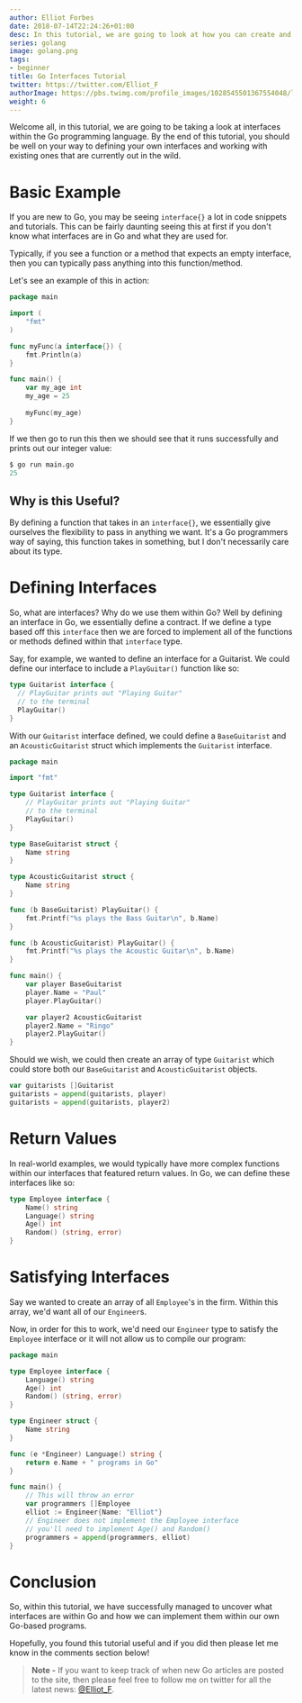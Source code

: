 ```yaml
---
author: Elliot Forbes
date: 2018-07-14T22:24:26+01:00
desc: In this tutorial, we are going to look at how you can create and use your own Interfaces within the Go Programming Langauge
series: golang
image: golang.png
tags:
- beginner
title: Go Interfaces Tutorial
twitter: https://twitter.com/Elliot_F
authorImage: https://pbs.twimg.com/profile_images/1028545501367554048/lzr43cQv_400x400.jpg
weight: 6
---
```


Welcome all, in this tutorial, we are going to be taking a look at interfaces within the Go programming language. By the end of this tutorial, you should be well on your way to defining your own interfaces and working with existing ones that are currently out in the wild.

# Basic Example

If you are new to Go, you may be seeing `interface{}` a lot in code snippets and tutorials. This can be fairly daunting seeing this at first if you don't know what interfaces are in Go and what they are used for. 

Typically, if you see a function or a method that expects an empty interface, then you can typically pass anything into this function/method.

Let's see an example of this in action:

```go
package main

import (
	"fmt"
)

func myFunc(a interface{}) {
	fmt.Println(a)
}

func main() {
	var my_age int
	my_age = 25
	
	myFunc(my_age)
}
```

If we then go to run this then we should see that it runs successfully and prints out our integer value:

```s
$ go run main.go
25
```

## Why is this Useful?

By defining a function that takes in an `interface{}`, we essentially give ourselves the flexibility to pass in anything we want. It's a Go programmers way of saying, this function takes in something, but I don't necessarily care about its type. 

# Defining Interfaces

So, what are interfaces? Why do we use them within Go? Well by defining an interface in Go, we essentially define a contract. If we define a type based off this `interface` then we are forced to implement all of the functions or methods defined within that `interface` type.

Say, for example, we wanted to define an interface for a Guitarist. We could define our interface to include a `PlayGuitar()` function like so:

```go
type Guitarist interface {
  // PlayGuitar prints out "Playing Guitar"
  // to the terminal
  PlayGuitar()
}
```

With our `Guitarist` interface defined, we could define a `BaseGuitarist` and an `AcousticGuitarist` struct which implements the `Guitarist` interface.  

```go
package main

import "fmt"

type Guitarist interface {
	// PlayGuitar prints out "Playing Guitar"
	// to the terminal
	PlayGuitar()
}

type BaseGuitarist struct {
	Name string
}

type AcousticGuitarist struct {
	Name string
}

func (b BaseGuitarist) PlayGuitar() {
	fmt.Printf("%s plays the Bass Guitar\n", b.Name)
}

func (b AcousticGuitarist) PlayGuitar() {
	fmt.Printf("%s plays the Acoustic Guitar\n", b.Name)
}

func main() {
	var player BaseGuitarist
	player.Name = "Paul"
	player.PlayGuitar()

	var player2 AcousticGuitarist
	player2.Name = "Ringo"
	player2.PlayGuitar()
}
```

Should we wish, we could then create an array of type `Guitarist` which could store both our `BaseGuitarist` and `AcousticGuitarist` objects.

```go
var guitarists []Guitarist
guitarists = append(guitarists, player)
guitarists = append(guitarists, player2)
```

# Return Values

In real-world examples, we would typically have more complex functions within our interfaces that featured return values. In Go, we can define these interfaces like so:

```go
type Employee interface {
	Name() string
	Language() string
	Age() int
	Random() (string, error)
}
```

# Satisfying Interfaces

Say we wanted to create an array of all `Employee`'s in the firm. Within this array, we'd want all of our `Engineer`s. 

Now, in order for this to work, we'd need our `Engineer` type to satisfy the `Employee` interface or it will not allow us to compile our program: 

```go
package main

type Employee interface {
	Language() string
	Age() int
	Random() (string, error)
}

type Engineer struct {
	Name string
}

func (e *Engineer) Language() string {
	return e.Name + " programs in Go"
}

func main() {
	// This will throw an error
	var programmers []Employee
	elliot := Engineer{Name: "Elliot"}
	// Engineer does not implement the Employee interface
	// you'll need to implement Age() and Random()
	programmers = append(programmers, elliot)
}
```

# Conclusion

So, within this tutorial, we have successfully managed to uncover what interfaces are within Go and how we can implement them within our own Go-based programs. 

Hopefully, you found this tutorial useful and if you did then please let me know in the comments section below!

> **Note -** If you want to keep track of when new Go articles are posted to the site, then please feel free to follow me on twitter for all the latest news: [@Elliot_F](https://twitter.com/elliot_f).